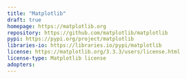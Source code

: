 ```yaml
---
title: "Matplotlib"
draft: true
homepage: https://matplotlib.org
repository: https://github.com/matplotlib/matplotlib
pypi: https://pypi.org/project/matplotlib
libraries-io: https://libraries.io/pypi/matplotlib
license: https://matplotlib.org/3.3.3/users/license.html
license-type: Matplotlib license
adopters:
---
```

